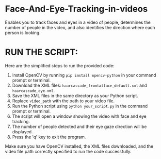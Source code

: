 # Face-And-Eye-Tracking-in-videos
Enables you to track faces and eyes in a video of people, determines the number of people in the video, and also identifies the direction where each person is looking.

# RUN THE SCRIPT:

Here are the simplified steps to run the provided code:

1. Install OpenCV by running `pip install opencv-python` in your command prompt or terminal.
2. Download the XML files: `haarcascade_frontalface_default.xml` and `haarcascade_eye.xml`.
3. Save the XML files in the same directory as your Python script.
4. Replace `video_path` with the path to your video file.
5. Run the Python script using `python your_script.py` in the command prompt or terminal.
6. The script will open a window showing the video with face and eye tracking.
7. The number of people detected and their eye gaze direction will be displayed.
8. Press the 'q' key to exit the program.

Make sure you have OpenCV installed, the XML files downloaded, and the video file path correctly specified to run the code successfully.
